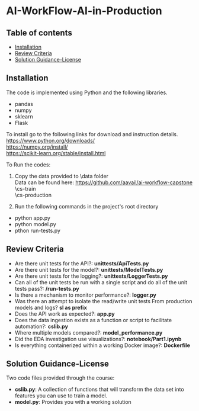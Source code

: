 # AI-WorkFlow-AI-in-Production

## Table of contents

- [Installation](#installation)
- [Review Criteria](#review-criteria)
- [Solution Guidance-License](#solution-guidance-license)

## Installation

The code is implemented using Python and the following libraries.
- pandas
- numpy
- sklearn
- Flask

To install go to the following links for download and instruction details. <br>
https://www.python.org/downloads/ <br>
https://numpy.org/install/ <br>
https://scikit-learn.org/stable/install.html <br>

To Run the codes:
1. Copy the data provided to \data folder<br>
Data can be found here: https://github.com/aavail/ai-workflow-capstone<br>
\cs-train<br>
\cs-production<br>

2. Run the following commands in the project's root directory
- python app.py
- python model.py
- pthon run-tests.py

## Review Criteria
- Are there unit tests for the API?: **unittests/ApiTests.py**
- Are there unit tests for the model?: **unittests/ModelTests.py**
- Are there unit tests for the logging?: **unittests/LoggerTests.py**
- Can all of the unit tests be run with a single script and do all of the unit tests pass?: **/run-tests.py**
- Is there a mechanism to monitor performance?: **logger.py**
- Was there an attempt to isolate the read/write unit tests From production models and logs? **sl as prefix**
- Does the API work as expected?: **app.py**
- Does the data ingestion exists as a function or script to facilitate automation?: **cslib.py**
- Where multiple models compared?: **model_performance.py**
- Did the EDA investigation use visualizations?: **notebook/Part1.ipynb**
- Is everything containerized within a working Docker image?: **Dockerfile**

## Solution Guidance-License
Two code files provided through the course:
* **cslib.py**: A collection of functions that will transform the data set into features you can use to train a model.
* **model.py**:  Provides you with a working solution
